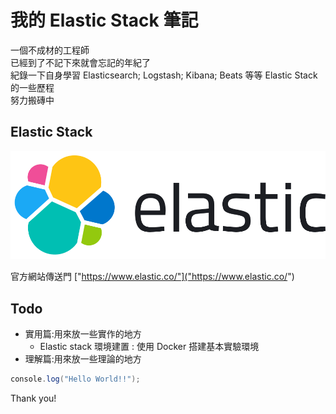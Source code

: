 # 我的 Elastic Stack 筆記

一個不成材的工程師  
已經到了不記下來就會忘記的年紀了  
紀錄一下自身學習 Elasticsearch; Logstash; Kibana; Beats 等等 Elastic Stack 的一些歷程  
努力搬磚中  

## Elastic Stack

![elasticsearch_host](./../.vuepress/public/../../docs/.vuepress/public/elastic-logo.svg)

官方網站傳送門 ["https://www.elastic.co/"]("https://www.elastic.co/")

## Todo

* 實用篇:用來放一些實作的地方
  * Elastic stack 環境建置 : 使用 Docker 搭建基本實驗環境
* 理解篇:用來放一些理論的地方

```C#
console.log("Hello World!!");
```

Thank you!
